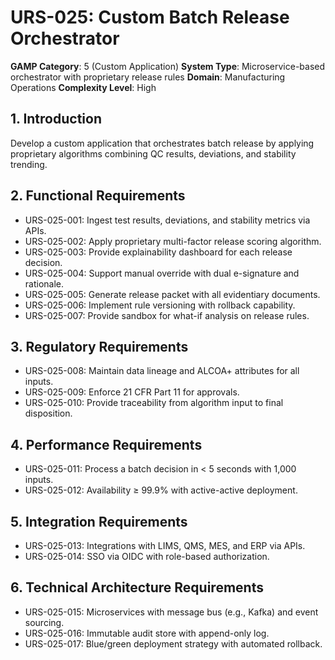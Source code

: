 # URS-025: Custom Batch Release Orchestrator
**GAMP Category**: 5 (Custom Application)
**System Type**: Microservice-based orchestrator with proprietary release rules
**Domain**: Manufacturing Operations
**Complexity Level**: High

## 1. Introduction
Develop a custom application that orchestrates batch release by applying proprietary algorithms combining QC results, deviations, and stability trending.

## 2. Functional Requirements
- URS-025-001: Ingest test results, deviations, and stability metrics via APIs.
- URS-025-002: Apply proprietary multi-factor release scoring algorithm.
- URS-025-003: Provide explainability dashboard for each release decision.
- URS-025-004: Support manual override with dual e-signature and rationale.
- URS-025-005: Generate release packet with all evidentiary documents.
- URS-025-006: Implement rule versioning with rollback capability.
- URS-025-007: Provide sandbox for what-if analysis on release rules.

## 3. Regulatory Requirements
- URS-025-008: Maintain data lineage and ALCOA+ attributes for all inputs.
- URS-025-009: Enforce 21 CFR Part 11 for approvals.
- URS-025-010: Provide traceability from algorithm input to final disposition.

## 4. Performance Requirements
- URS-025-011: Process a batch decision in < 5 seconds with 1,000 inputs.
- URS-025-012: Availability ≥ 99.9% with active-active deployment.

## 5. Integration Requirements
- URS-025-013: Integrations with LIMS, QMS, MES, and ERP via APIs.
- URS-025-014: SSO via OIDC with role-based authorization.

## 6. Technical Architecture Requirements
- URS-025-015: Microservices with message bus (e.g., Kafka) and event sourcing.
- URS-025-016: Immutable audit store with append-only log.
- URS-025-017: Blue/green deployment strategy with automated rollback.
